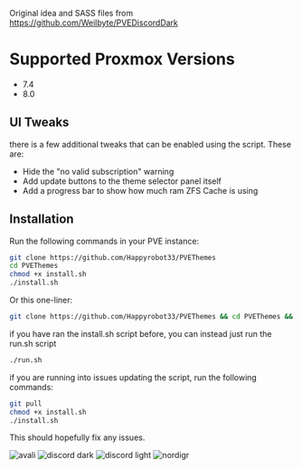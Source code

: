 Original idea and SASS files from https://github.com/Weilbyte/PVEDiscordDark

# Supported Proxmox Versions
- 7.4
- 8.0

## UI Tweaks
there is a few additional tweaks that can be enabled using the script. These are:
- Hide the "no valid subscription" warning
- Add update buttons to the theme selector panel itself
- Add a progress bar to show how much ram ZFS Cache is using

## Installation
Run the following commands in your PVE instance:
```bash
git clone https://github.com/Happyrobot33/PVEThemes
cd PVEThemes
chmod +x install.sh
./install.sh
```

Or this one-liner:
```bash
git clone https://github.com/Happyrobot33/PVEThemes && cd PVEThemes && chmod +x install.sh && ./install.sh
```

if you have ran the install.sh script before, you can instead just run the run.sh script
```bash
./run.sh
```

if you are running into issues updating the script, run the following commands:
```bash
git pull
chmod +x install.sh
./install.sh
```
This should hopefully fix any issues.

![avali](./themes/previews/theme-avali.png)
![discord dark](./themes/previews/theme-discord-dark.png)
![discord light](./themes/previews/theme-discord-light.png)
![nordigr](./themes/previews/theme-nordigr.png)
